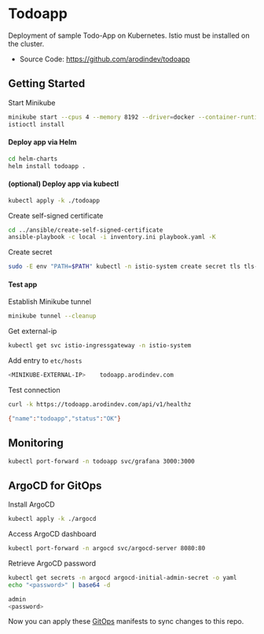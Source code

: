 # Todoapp

Deployment of sample Todo-App on Kubernetes. Istio must be installed on the cluster.

* Source Code: https://github.com/arodindev/todoapp

## Getting Started

Start Minikube

```bash
minikube start --cpus 4 --memory 8192 --driver=docker --container-runtime=docker
istioctl install
```

#### Deploy app via Helm

```bash
cd helm-charts
helm install todoapp .
```

#### (optional) Deploy app via kubectl

```bash
kubectl apply -k ./todoapp
```

Create self-signed certificate

```bash
cd ../ansible/create-self-signed-certificate
ansible-playbook -c local -i inventory.ini playbook.yaml -K
```

Create secret

```bash
sudo -E env "PATH=$PATH" kubectl -n istio-system create secret tls tls-secret --cert=/etc/ssl/crt/todoapp.arodindev.com.crt --key=/etc/ssl/private/privkey.pem
```

#### Test app

Establish Minikube tunnel

```bash
minikube tunnel --cleanup
```

Get external-ip

```bash
kubectl get svc istio-ingressgateway -n istio-system
```

Add entry to `etc/hosts`

```bash
<MINIKUBE-EXTERNAL-IP>    todoapp.arodindev.com
```

Test connection

```bash
curl -k https://todoapp.arodindev.com/api/v1/healthz
```

```bash
{"name":"todoapp","status":"OK"}
```

## Monitoring

```bash
kubectl port-forward -n todoapp svc/grafana 3000:3000
```

## ArgoCD for GitOps

Install ArgoCD

```bash
kubectl apply -k ./argocd
```

Access ArgoCD dashboard

```bash
kubectl port-forward -n argocd svc/argocd-server 8080:80
```

Retrieve ArgoCD password

```bash
kubectl get secrets -n argocd argocd-initial-admin-secret -o yaml
echo "<password>" | base64 -d
```

```bash
admin
<password>
```

Now you can apply these [GitOps](https://github.com/arodindev/gitops-boilerplates) manifests to sync changes to this repo.
